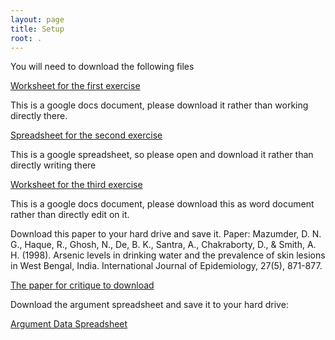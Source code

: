 ```yaml
---
layout: page
title: Setup
root: .
---
```

You will need to download the following files

[Worksheet for the first exercise](http://bit.ly/2CLLmDM)

This is a google docs document, please download it rather than working directly there.

[Spreadsheet for the second exercise](http://bit.ly/2ozYuqN)

This is a google spreadsheet, so please open and download it rather than directly writing there

[Worksheet for the third exercise](https://docs.google.com/document/d/1cyCDdfqbVG8Y8n9Sqz-0MMKwt-luskBjuA-vOz6bXV4/edit?usp=sharing)

This is a google docs document, please download this as word document rather than directly edit on it.

Download this paper to your hard drive and save it.
Paper:
Mazumder, D. N. G., Haque, R., Ghosh, N., De, B. K., Santra, A., Chakraborty, D., & Smith, A. H. (1998). Arsenic levels in drinking water and the prevalence of skin lesions in West Bengal, India. International Journal of Epidemiology, 27(5), 871-877.

[The paper for critique to download](http://bit.ly/2ovA2rg)

Download the argument spreadsheet and save it to your hard drive:

[Argument Data Spreadsheet](https://docs.google.com/spreadsheets/d/1EF6_INE1kVQy-rEAeNfQvgc-ixI-LQMv2nk21kaYF8A/edit?usp=sharing)
